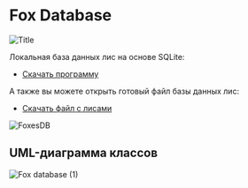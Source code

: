 # Fox Database

![Title](https://github.com/Lisoferma/FoxDataBase/assets/115818156/21062d07-cbba-43d8-88f7-9abfcd50dcbe "Лисы")

Локальная база данных лис на основе SQLite:
- [Скачать программу](https://github.com/Lisoferma/FoxDataBase/raw/master/Disribution/Fox%20Database%20Setup.msi)

А также вы можете открыть готовый файл базы данных лис:
- [Скачать файл с лисами](https://github.com/Lisoferma/FoxDataBase/raw/master/DatabaseFiles/Foxes.db)

![FoxesDB](https://github.com/Lisoferma/FoxDataBase/assets/115818156/60d5ff41-e425-4459-9c50-d0486d71da25 "Главное окно Лисопедии")

## UML-диаграмма классов
![Fox database (1)](https://github.com/Lisoferma/FoxDataBase/assets/115818156/f07f604f-4573-4be7-a6fe-ecb9815ddb97)
